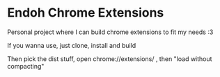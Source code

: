 # Endoh Chrome Extensions

Personal project where I can build chrome extensions to fit my needs :3 

If you wanna use, just clone, install and build 

Then pick the dist stuff, open chrome://extensions/ , then "load without compacting"

